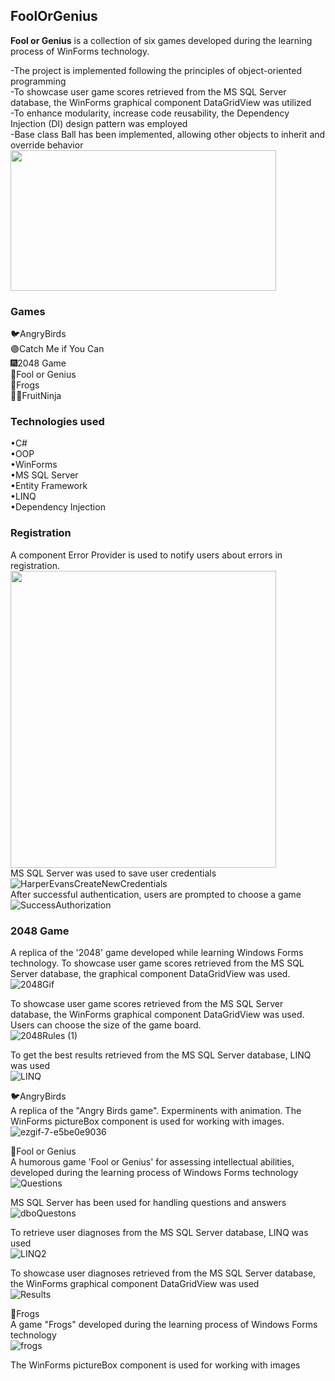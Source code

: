 ## FoolOrGenius
**Fool or Genius** is a collection of six games developed during the learning process of WinForms technology.

-The project is implemented following the principles of object-oriented programming  
-To showcase user game scores retrieved from the MS SQL Server database, the WinForms graphical component DataGridView was utilized  
-To enhance modularity, increase code reusability, the Dependency Injection (DI) design pattern was employed  
-Base class Ball has been implemented, allowing other objects to inherit and override behavior  
<img src="https://github.com/IakovlevaNatalia/FoolOrGenius/assets/69373349/8ae6a3bd-ae16-41db-8177-102704a356d2" width="425" height="225"/>  


### Games  
🐦AngryBirds  
🟣Catch Me if You Can    
🎆2048 Game  
🤪Fool or Genius  
🐸Frogs  
🥷🏼FruitNinja    

### Technologies used  
•C#  
•OOP  
•WinForms  
•MS SQL Server  
•Entity Framework  
•LINQ  
•Dependency Injection  

### Registration  
A component Error Provider is used to notify users about errors in registration.  
<img src="https://github.com/IakovlevaNatalia/FoolOrGenius/assets/69373349/82d3983e-7b40-4d36-8144-b2664bcc4784" width="425" height="475"/>  
MS SQL Server was used to save user credentials
![HarperEvansCreateNewCredentials](https://github.com/IakovlevaNatalia/FoolOrGenius/assets/69373349/0e36348f-7a06-4d42-9f2a-cee7caee7b61)  
After successful authentication, users are prompted to choose a game
![SuccessAuthorization](https://github.com/IakovlevaNatalia/FoolOrGenius/assets/69373349/1bc9b23f-0455-4cfe-9262-343557a11479)  
### 2048 Game
A replica of the '2048' game developed while learning Windows Forms technology. To showcase user game scores retrieved from the MS SQL Server database, the graphical component DataGridView was used.
![2048Gif](https://github.com/IakovlevaNatalia/FoolOrGenius/assets/69373349/405beafa-c052-48c4-92bc-cdd8fef3cb71)  


To showcase user game scores retrieved from the MS SQL Server database, the WinForms graphical component DataGridView was used. Users can choose the size of the game board.  
![2048Rules (1)](https://github.com/IakovlevaNatalia/FoolOrGenius/assets/69373349/f8e8016a-bb26-427e-9c90-901709bf6e2a)  


To get the best results retrieved from the MS SQL Server database, LINQ was used  
![LINQ](https://github.com/IakovlevaNatalia/FoolOrGenius/assets/69373349/6f8baae0-6478-47be-b129-9bbe5b57f215)  


🐦AngryBirds  
A replica of the "Angry Birds game". Experminents with animation. The WinForms pictureBox component is used for working with images.
![ezgif-7-e5be0e9036](https://github.com/IakovlevaNatalia/FoolOrGenius/assets/69373349/3ac42537-2e47-47c0-99ad-d4dcb4513759)

🤪Fool or Genius  
A humorous game 'Fool or Genius' for assessing intellectual abilities, developed during the learning process of Windows Forms technology  
![Questions](https://github.com/IakovlevaNatalia/FoolOrGenius/assets/69373349/e84f909b-1cf9-4598-a99c-92353effd77a)
 
MS SQL Server has been used for handling questions and answers  
![dboQuestons](https://github.com/IakovlevaNatalia/FoolOrGenius/assets/69373349/642d3429-eea4-460c-abd4-6a41d69cfa2f)

To retrieve user diagnoses from the MS SQL Server database, LINQ was used  
![LINQ2](https://github.com/IakovlevaNatalia/FoolOrGenius/assets/69373349/b11f4d63-8a41-4ed0-97e6-60e67ae4a10d)  

To showcase user diagnoses retrieved from the MS SQL Server database, the WinForms graphical component DataGridView was used  
![Results](https://github.com/IakovlevaNatalia/FoolOrGenius/assets/69373349/9d6922c0-f4fc-4e29-97cd-d1223c453574)

🐸Frogs   
A game "Frogs" developed during the learning process of Windows Forms technology  
![frogs](https://github.com/IakovlevaNatalia/FoolOrGenius/assets/69373349/3ef71d23-3d56-4069-8aac-e33b3eeb5402)

The WinForms pictureBox component is used for working with images  




















